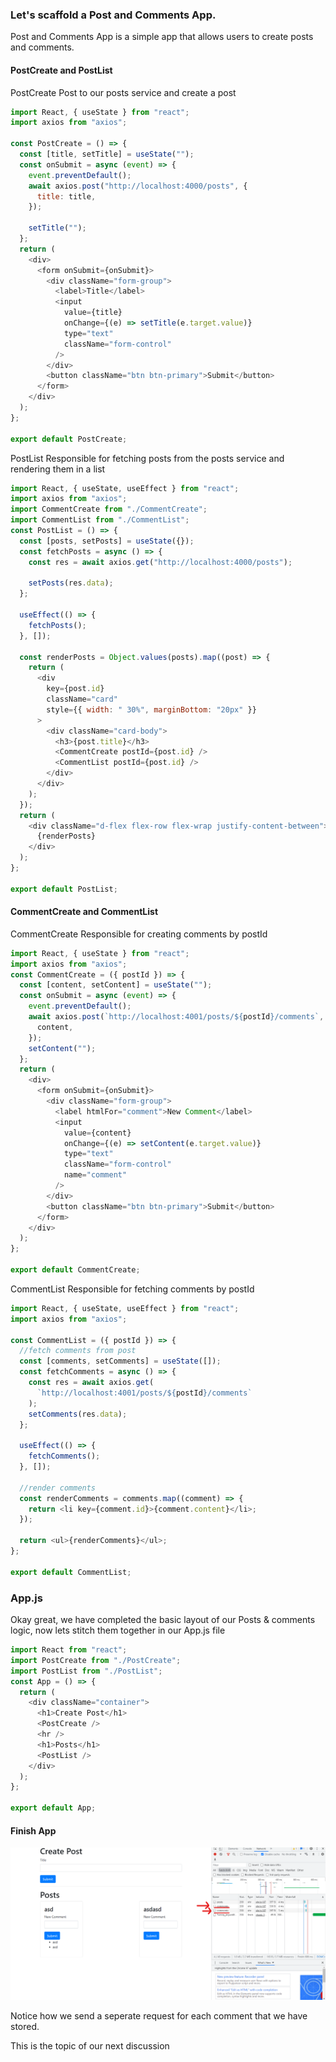 ### Let's scaffold a Post and Comments App.

Post and Comments App is a simple app that allows users to create posts and comments.

#### PostCreate and PostList

PostCreate
Post to our posts service and create a post

```js
import React, { useState } from "react";
import axios from "axios";

const PostCreate = () => {
  const [title, setTitle] = useState("");
  const onSubmit = async (event) => {
    event.preventDefault();
    await axios.post("http://localhost:4000/posts", {
      title: title,
    });

    setTitle("");
  };
  return (
    <div>
      <form onSubmit={onSubmit}>
        <div className="form-group">
          <label>Title</label>
          <input
            value={title}
            onChange={(e) => setTitle(e.target.value)}
            type="text"
            className="form-control"
          />
        </div>
        <button className="btn btn-primary">Submit</button>
      </form>
    </div>
  );
};

export default PostCreate;
```

PostList
Responsible for fetching posts from the posts service and rendering them in a list

```js
import React, { useState, useEffect } from "react";
import axios from "axios";
import CommentCreate from "./CommentCreate";
import CommentList from "./CommentList";
const PostList = () => {
  const [posts, setPosts] = useState({});
  const fetchPosts = async () => {
    const res = await axios.get("http://localhost:4000/posts");

    setPosts(res.data);
  };

  useEffect(() => {
    fetchPosts();
  }, []);

  const renderPosts = Object.values(posts).map((post) => {
    return (
      <div
        key={post.id}
        className="card"
        style={{ width: " 30%", marginBottom: "20px" }}
      >
        <div className="card-body">
          <h3>{post.title}</h3>
          <CommentCreate postId={post.id} />
          <CommentList postId={post.id} />
        </div>
      </div>
    );
  });
  return (
    <div className="d-flex flex-row flex-wrap justify-content-between">
      {renderPosts}
    </div>
  );
};

export default PostList;
```

#### CommentCreate and CommentList

CommentCreate
Responsible for creating comments by postId

```js
import React, { useState } from "react";
import axios from "axios";
const CommentCreate = ({ postId }) => {
  const [content, setContent] = useState("");
  const onSubmit = async (event) => {
    event.preventDefault();
    await axios.post(`http://localhost:4001/posts/${postId}/comments`, {
      content,
    });
    setContent("");
  };
  return (
    <div>
      <form onSubmit={onSubmit}>
        <div className="form-group">
          <label htmlFor="comment">New Comment</label>
          <input
            value={content}
            onChange={(e) => setContent(e.target.value)}
            type="text"
            className="form-control"
            name="comment"
          />
        </div>
        <button className="btn btn-primary">Submit</button>
      </form>
    </div>
  );
};

export default CommentCreate;
```

CommentList
Responsible for fetching comments by postId

```js
import React, { useState, useEffect } from "react";
import axios from "axios";

const CommentList = ({ postId }) => {
  //fetch comments from post
  const [comments, setComments] = useState([]);
  const fetchComments = async () => {
    const res = await axios.get(
      `http://localhost:4001/posts/${postId}/comments`
    );
    setComments(res.data);
  };

  useEffect(() => {
    fetchComments();
  }, []);

  //render comments
  const renderComments = comments.map((comment) => {
    return <li key={comment.id}>{comment.content}</li>;
  });

  return <ul>{renderComments}</ul>;
};

export default CommentList;
```


### App.js

Okay great, we have completed the basic layout of our Posts & comments logic, now lets stitch them together in our App.js file

```js
import React from "react";
import PostCreate from "./PostCreate";
import PostList from "./PostList";
const App = () => {
  return (
    <div className="container">
      <h1>Create Post</h1>
      <PostCreate />
      <hr />
      <h1>Posts</h1>
      <PostList />
    </div>
  );
};

export default App;


```

#### Finish App

![Finish React App](../../doc_assets/screenshots/project-setup/finishReactApp.png)

Notice how we send a seperate request for each comment that we have stored. 

This is the topic of our next discussion